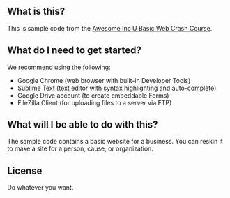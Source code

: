 ## What is this?

This is sample code from the [Awesome Inc U Basic Web Crash Course](http://www.awesomeincu.com/courses/basicweb-crash/).

## What do I need to get started?

We recommend using the following:

- Google Chrome (web browser with built-in Developer Tools)
- Sublime Text (text editor with syntax highlighting and auto-complete)
- Google Drive account (to create embeddable Forms)
- FileZilla Client (for uploading files to a server via FTP)

## What will I be able to do with this?

The sample code contains a basic website for a business. You can reskin it to make a site for a person, cause, or organization.

## License

Do whatever you want.